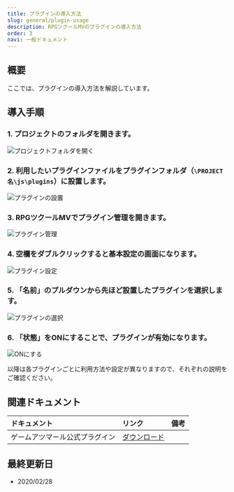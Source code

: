 ```yaml
---
title: プラグインの導入方法
slug: general/plugin-usage
description: RPGツクールMVのプラグインの導入方法
order: 3
navi: 一般ドキュメント
---
```

    
## 概要
ここでは、プラグインの導入方法を解説しています。

## 導入手順
### 1. プロジェクトのフォルダを開きます。
    
![プロジェクトフォルダを開く](/images/plugin_guide_1.jpg)
    
### 2. 利用したいプラグインファイルをプラグインフォルダ（`\PROJECT名\js\plugins`）に設置します。
![プラグインの設置](/images/plugin_guide_2.jpg)
    
### 3. RPGツクールMVでプラグイン管理を開きます。
![プラグイン管理](/images/plugin_guide_3.jpg)
    
### 4. 空欄をダブルクリックすると基本設定の画面になります。
![プラグイン設定](/images/plugin_guide_4.jpg)
    
### 5. 「名前」のプルダウンから先ほど設置したプラグインを選択します。
![プラグインの選択](/images/plugin_guide_5.jpg)
    
### 6. 「状態」をONにすることで、プラグインが有効になります。
![ONにする](/images/plugin_guide_6.jpg)
    
以降は各プラグインごとに利用方法や設定が異なりますので、それぞれの説明をご確認ください。
    
## 関連ドキュメント

ドキュメント|リンク|備考
:---|:---|:---
ゲームアツマール公式プラグイン|[ダウンロード](downloads/plugins)
    
## 最終更新日
 - 2020/02/28
